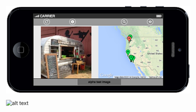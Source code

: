 ---
---


![alt text](pasfrais-image.png "optional title")

![alt text](https://docs.google.com/spreadsheets/d/1ybksh3K2NQFo_awGiwlFOzRInnuLObz8hgp5rHyF55Q/pubchart?oid=258150703&format=image "optional title")







 






